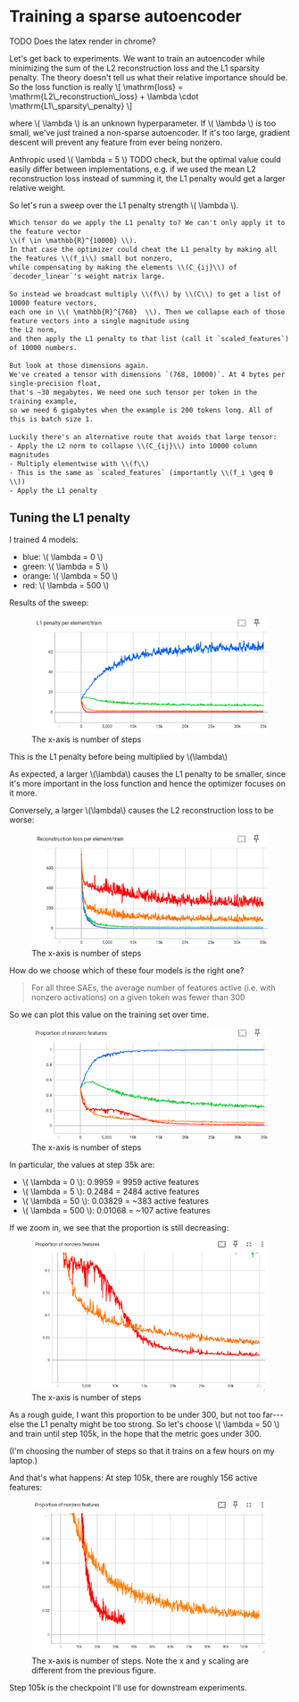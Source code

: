 # Training a sparse autoencoder

TODO Does the latex render in chrome?

Let's get back to experiments. We want to train an autoencoder while minimizing
the sum of the L2 reconstruction loss and the L1 sparsity penalty. The theory 
doesn't tell us what their relative importance should be. So the loss function is really
\\[
\mathrm{loss} = \mathrm{L2\\_reconstruction\\_loss} + \lambda \cdot \mathrm{L1\\_sparsity\\_penalty}
\\]

where \\( \lambda \\) is an unknown hyperparameter. If \\( \lambda \\) is too small, we've just trained a
non-sparse autoencoder. If it's too large, gradient descent will prevent any feature from
ever being nonzero.

Anthropic used \\( \lambda = 5 \\) TODO check,
but the optimal value could easily differ
between implementations, e.g. if we used
the mean L2 reconstruction loss instead of summing it,
the L1 penalty would get a larger relative weight.

So let's run a sweep over the L1 penalty strength \\( \lambda \\).




```admonish
Which tensor do we apply the L1 penalty to? We can't only apply it to the feature vector
\\(f \in \mathbb{R}^{10000} \\).
In that case the optimizer could cheat the L1 penalty by making all the features \\(f_i\\) small but nonzero,
while compensating by making the elements \\(C_{ij}\\) of `decoder_linear`'s weight matrix large.

So instead we broadcast multiply \\(f\\) by \\(C\\) to get a list of 10000 feature vectors,
each one in \\( \mathbb{R}^{768}  \\). Then we collapse each of those feature vectors into a single magnitude using
the L2 norm,
and then apply the L1 penalty to that list (call it `scaled_features`) of 10000 numbers.

But look at those dimensions again.
We've created a tensor with dimensions `(768, 10000)`. At 4 bytes per single-precision float, 
that's ~30 megabytes. We need one such tensor per token in the training example,
so we need 6 gigabytes when the example is 200 tokens long. All of this is batch size 1.

Luckily there's an alternative route that avoids that large tensor:
- Apply the L2 norm to collapse \\(C_{ij}\\) into 10000 column magnitudes
- Multiply elementwise with \\(f\\)
- This is the same as `scaled_features` (importantly \\(f_i \geq 0 \\))
- Apply the L1 penalty
```

## Tuning the L1 penalty

I trained 4 models:
- blue: \\( \lambda = 0 \\) 
- green: \\( \lambda = 5 \\) 
- orange: \\( \lambda = 50 \\) 
- red: \\( \lambda = 500 \\) 

Results of the sweep:

<figure>
  <img src=assets/l1_penalty.png alt=""/>
  <figcaption>The x-axis is number of steps</figcaption>
</figure>

This is the L1 penalty before being multiplied by \\(\lambda\\)

As expected, a larger \\(\lambda\\) causes the L1 penalty to be smaller,
since it's more important in the loss function and hence the optimizer
focuses on it more.


Conversely, a larger \\(\lambda\\) causes the L2 reconstruction loss to be worse:


<figure>
  <img src=assets/l2_reconstruction_loss.png alt=""/>
  <figcaption>The x-axis is number of steps</figcaption>
</figure>

How do we choose which of these four models is the right one?

> For all three SAEs, the average number of features active (i.e. with nonzero activations) on a given token was fewer than 300

So we can plot this value on the training set over time.



<figure>
  <img src=assets/nonzero_proportion.png alt=""/>
  <figcaption>The x-axis is number of steps</figcaption>
</figure>

In particular, the values at step 35k are:
- \\( \lambda = 0 \\):   0.9959 = 9959 active features 
- \\( \lambda = 5 \\):   0.2484 = 2484 active features
-  \\( \lambda = 50 \\): 0.03829 = ~383 active features
- \\( \lambda = 500 \\): 0.01068 = ~107 active features

If we zoom in, we see that the proportion is still
decreasing:

<figure>
  <img src=assets/nonzero_proportion_zoom.png alt=""/>
  <figcaption>The x-axis is number of steps</figcaption>
</figure>

As a rough guide, I want this proportion
to be under 300, but not too far---else
the L1 penalty might be too strong.
So let's choose \\( \lambda = 50 \\)
and train until step 105k,
in the hope that the metric goes under 300.

(I'm choosing the number of steps so that it
trains on a few hours on my laptop.)

And that's what happens: At step 105k,
there are roughly 156 active features:


<figure>
  <img src=assets/nonzero_proportion_105k.png alt=""/>
  <figcaption>The x-axis is number of steps. Note the x and y scaling are different from the previous figure.</figcaption>
</figure>

Step 105k is the checkpoint I'll use for downstream
experiments.


